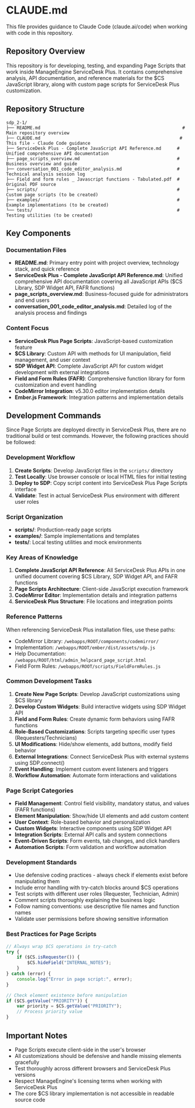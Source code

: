 # CLAUDE.md

This file provides guidance to Claude Code (claude.ai/code) when working with code in this repository.

## Repository Overview

This repository is for developing, testing, and expanding Page Scripts that work inside ManageEngine ServiceDesk Plus. It contains comprehensive analysis, API documentation, and reference materials for the $CS JavaScript library, along with custom page scripts for ServiceDesk Plus customization.

## Repository Structure

```
sdp_2-1/
├── README.md                                                      # Main repository overview
├── CLAUDE.md                                                     # This file - Claude Code guidance
├── ServiceDesk Plus - Complete JavaScript API Reference.md      # Unified comprehensive API documentation
├── page_scripts_overview.md                                     # Business overview and guide
├── conversation_001_code_editor_analysis.md                     # Technical analysis session log
├── Field and form rules _ Javascript functions - Tabulated.pdf  # Original PDF source
├── scripts/                                                     # Custom page scripts (to be created)
├── examples/                                                    # Example implementations (to be created)
└── tests/                                                       # Testing utilities (to be created)
```

## Key Components

### Documentation Files
- **README.md**: Primary entry point with project overview, technology stack, and quick reference
- **ServiceDesk Plus - Complete JavaScript API Reference.md**: Unified comprehensive API documentation covering all JavaScript APIs ($CS Library, SDP Widget API, FAFR functions)
- **page_scripts_overview.md**: Business-focused guide for administrators and end users
- **conversation_001_code_editor_analysis.md**: Detailed log of the analysis process and findings

### Content Focus
- **ServiceDesk Plus Page Scripts**: JavaScript-based customization feature
- **$CS Library**: Custom API with methods for UI manipulation, field management, and user context
- **SDP Widget API**: Complete JavaScript API for custom widget development with external integrations
- **Field and Form Rules (FAFR)**: Comprehensive function library for form customization and event handling
- **CodeMirror Integration**: v5.30.0 editor implementation details
- **Ember.js Framework**: Integration patterns and implementation details

## Development Commands

Since Page Scripts are deployed directly in ServiceDesk Plus, there are no traditional build or test commands. However, the following practices should be followed:

### Development Workflow
1. **Create Scripts**: Develop JavaScript files in the `scripts/` directory
2. **Test Locally**: Use browser console or local HTML files for initial testing
3. **Deploy to SDP**: Copy script content into ServiceDesk Plus Page Scripts interface
4. **Validate**: Test in actual ServiceDesk Plus environment with different user roles

### Script Organization
- **scripts/**: Production-ready page scripts
- **examples/**: Sample implementations and templates  
- **tests/**: Local testing utilities and mock environments

### Key Areas of Knowledge
1. **Complete JavaScript API Reference**: All ServiceDesk Plus APIs in one unified document covering $CS Library, SDP Widget API, and FAFR functions
2. **Page Scripts Architecture**: Client-side JavaScript execution framework
3. **CodeMirror Editor**: Implementation details and integration patterns
4. **ServiceDesk Plus Structure**: File locations and integration points

### Reference Patterns
When referencing ServiceDesk Plus installation files, use these paths:
- CodeMirror Library: `/webapps/ROOT/components/codemirror/`
- Implementation: `/webapps/ROOT/ember/dist/assets/sdp.js`
- Help Documentation: `/webapps/ROOT/html/admin_helpcard_page_script.html`
- Field Form Rules: `/webapps/ROOT/scripts/FieldFormRules.js`

### Common Development Tasks
1. **Create New Page Scripts**: Develop JavaScript customizations using $CS library
2. **Develop Custom Widgets**: Build interactive widgets using SDP Widget API
3. **Field and Form Rules**: Create dynamic form behaviors using FAFR functions
4. **Role-Based Customizations**: Scripts targeting specific user types (Requesters/Technicians)
5. **UI Modifications**: Hide/show elements, add buttons, modify field behavior
6. **External Integrations**: Connect ServiceDesk Plus with external systems using SDP.connect()
7. **Event Handling**: Implement custom event listeners and triggers
8. **Workflow Automation**: Automate form interactions and validations

### Page Script Categories
- **Field Management**: Control field visibility, mandatory status, and values (FAFR functions)
- **Element Manipulation**: Show/hide UI elements and add custom content
- **User Context**: Role-based behavior and personalization
- **Custom Widgets**: Interactive components using SDP Widget API
- **Integration Scripts**: External API calls and system connections
- **Event-Driven Scripts**: Form events, tab changes, and click handlers
- **Automation Scripts**: Form validation and workflow automation

### Development Standards
- Use defensive coding practices - always check if elements exist before manipulating them
- Include error handling with try-catch blocks around $CS operations
- Test scripts with different user roles (Requester, Technician, Admin)
- Comment scripts thoroughly explaining the business logic
- Follow naming conventions: use descriptive file names and function names
- Validate user permissions before showing sensitive information

### Best Practices for Page Scripts
```javascript
// Always wrap $CS operations in try-catch
try {
    if ($CS.isRequester()) {
        $CS.hideField("INTERNAL_NOTES");
    }
} catch (error) {
    console.log("Error in page script:", error);
}

// Check element existence before manipulation
if ($CS.getValue("PRIORITY")) {
    var priority = $CS.getValue("PRIORITY");
    // Process priority value
}
```

## Important Notes

- Page Scripts execute client-side in the user's browser
- All customizations should be defensive and handle missing elements gracefully
- Test thoroughly across different browsers and ServiceDesk Plus versions
- Respect ManageEngine's licensing terms when working with ServiceDesk Plus
- The core $CS library implementation is not accessible in readable source code
